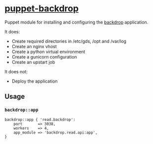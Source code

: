 [puppet-backdrop](https://github.com/alphagov/puppet-backdrop)
======

Puppet module for installing and configuring the [backdrop](https://github.com/alphagov/backdrop) application.

It does:
- Create required directories in /etc/gds, /opt and /var/log
- Create an nginx vhost
- Create a python virtual environment
- Create a gunicorn configuration
- Create an upstart job

It does not:
- Deploy the application

## Usage

### `backdrop::app`

```puppet
backdrop::app { 'read.backdrop':
	port       => 3038,
	workers    => 4,
	app_module => 'backdrop.read.api:app',
}
```